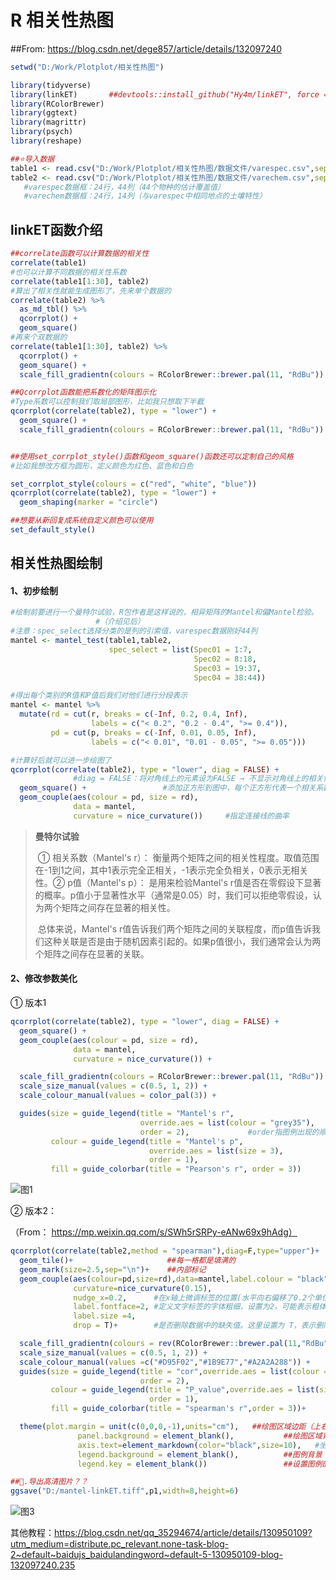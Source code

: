 # R 相关性热图

##From: https://blog.csdn.net/dege857/article/details/132097240

```R
setwd("D:/Work/Plotplot/相关性热图")

library(tidyverse)
library(linkET)       ##devtools::install_github("Hy4m/linkET", force = TRUE)
library(RColorBrewer)
library(ggtext)
library(magrittr)
library(psych)
library(reshape)

##⭐导入数据
table1 <- read.csv("D:/Work/Plotplot/相关性热图/数据文件/varespec.csv",sep=',',header=TRUE)
table2 <- read.csv("D:/Work/Plotplot/相关性热图/数据文件/varechem.csv",sep=',',header=TRUE)
   #varespec数据框：24行，44列（44个物种的估计覆盖值）
   #varechem数据框：24行，14列（与varespec中相同地点的土壤特性）
```



## linkET函数介绍

```R
##correlate函数可以计算数据的相关性
correlate(table1)
#也可以计算不同数据的相关性系数
correlate(table1[1:30], table2)
#算出了相关性就能生成图形了，先来单个数据的
correlate(table2) %>% 
  as_md_tbl() %>% 
  qcorrplot() +
  geom_square()
#再来个双数据的
correlate(table1[1:30], table2) %>% 
  qcorrplot() +
  geom_square() +
  scale_fill_gradientn(colours = RColorBrewer::brewer.pal(11, "RdBu"))
```

```R
##Qcorrplot函数能把系数化的矩阵图示化
#Type系数可以控制我们取局部图形，比如我只想取下半截
qcorrplot(correlate(table2), type = "lower") +
  geom_square() +
  scale_fill_gradientn(colours = RColorBrewer::brewer.pal(11, "RdBu"))


##使用set_corrplot_style()函数和geom_square()函数还可以定制自己的风格
#比如我想改方框为圆形，定义颜色为红色、蓝色和白色

set_corrplot_style(colours = c("red", "white", "blue"))
qcorrplot(correlate(table2), type = "lower") +
  geom_shaping(marker = "circle")

##想要从新回复成系统自定义颜色可以使用
set_default_style()
```



## 相关性热图绘制

#### 1、初步绘制

```R
#绘制前要进行一个曼特尔试验，R包作者是这样说的，相异矩阵的Mantel和偏Mantel检验。
                   #（介绍见后）
#注意：spec_select选择分类的是列的引索值，varespec数据刚好44列
mantel <- mantel_test(table1,table2,
                      spec_select = list(Spec01 = 1:7,
                                         Spec02 = 8:18,
                                         Spec03 = 19:37,
                                         Spec04 = 38:44))

#得出每个类别的R值和P值后我们对他们进行分段表示
mantel <- mantel %>% 
  mutate(rd = cut(r, breaks = c(-Inf, 0.2, 0.4, Inf),
                  labels = c("< 0.2", "0.2 - 0.4", ">= 0.4")),
         pd = cut(p, breaks = c(-Inf, 0.01, 0.05, Inf),
                  labels = c("< 0.01", "0.01 - 0.05", ">= 0.05")))

#计算好后就可以进一步绘图了
qcorrplot(correlate(table2), type = "lower", diag = FALSE) +
              #diag = FALSE：将对角线上的元素设为FALSE → 不显示对角线上的相关性
  geom_square() +                 #添加正方形到图中，每个正方形代表一个相关系数
  geom_couple(aes(colour = pd, size = rd), 
              data = mantel, 
              curvature = nice_curvature())     #指定连接线的曲率
```

> **曼特尔试验**
>
> ​        ① 相关系数（Mantel's r）： 衡量两个矩阵之间的相关性程度。取值范围在-1到1之间，其中1表示完全正相关，-1表示完全负相关，0表示无相关性。
> ​        ② p值（Mantel's p）： 是用来检验Mantel's r值是否在零假设下显著的概率。p值小于显著性水平（通常是0.05）时，我们可以拒绝零假设，认为两个矩阵之间存在显著的相关性。
>
> ​        总体来说，Mantel's r值告诉我们两个矩阵之间的关联程度，而p值告诉我们这种关联是否是由于随机因素引起的。如果p值很小，我们通常会认为两个矩阵之间存在显著的关联。



#### 2、修改参数美化

① 版本1

```R
qcorrplot(correlate(table2), type = "lower", diag = FALSE) +
  geom_square() +    
  geom_couple(aes(colour = pd, size = rd), 
              data = mantel, 
              curvature = nice_curvature()) +  

  scale_fill_gradientn(colours = RColorBrewer::brewer.pal(11, "RdBu")) +
  scale_size_manual(values = c(0.5, 1, 2)) +
  scale_colour_manual(values = color_pal(3)) +

  guides(size = guide_legend(title = "Mantel's r",
                             override.aes = list(colour = "grey35"), 
                             order = 2),             #order指图例出现的顺序
         colour = guide_legend(title = "Mantel's p", 
                               override.aes = list(size = 3),
                               order = 1),
         fill = guide_colorbar(title = "Pearson's r", order = 3)) 
```

![图1](https://grp-share-code.obs.cn-north-4.myhuaweicloud.com/图1.png)



② 版本2：

（From： https://mp.weixin.qq.com/s/SWh5rSRPy-eANw69x9hAdg）

```R
qcorrplot(correlate(table2,method = "spearman"),diag=F,type="upper")+
  geom_tile()+                     ##每一格都是填满的
  geom_mark(size=2.5,sep="\n")+    ##内部标记
  geom_couple(aes(colour=pd,size=rd),data=mantel,label.colour = "black",
              curvature=nice_curvature(0.15),
              nudge_x=0.2,      #在x轴上微调标签的位置(水平向右偏移了0.2个单位)
              label.fontface=2, #定义文字标签的字体粗细，设置为2，可能表示粗体
              label.size =4,
              drop = T)+        #是否删除数据中的缺失值。这里设置为 T，表示删除

  scale_fill_gradientn(colours = rev(RColorBrewer::brewer.pal(11,"RdBu")))+  ##颜色翻转
  scale_size_manual(values = c(0.5, 1, 2)) +
  scale_colour_manual(values =c("#D95F02","#1B9E77","#A2A2A288")) +
  guides(size = guide_legend(title = "cor",override.aes = list(colour = "grey35"), 
                             order = 2),
         colour = guide_legend(title = "P_value",override.aes = list(size = 3), 
                               order = 1),
         fill = guide_colorbar(title = "spearman's r",order = 3))+

  theme(plot.margin = unit(c(0,0,0,-1),units="cm"),   ##绘图区域边距（上右下左）
               panel.background = element_blank(),           ##绘图区域背景（无）
               axis.text=element_markdown(color="black",size=10),   #坐标轴刻度文本样式
               legend.background = element_blank(),          ##图例背景
               legend.key = element_blank())                 ##设置图例的键（legend key）

##🔺.导出高清图片？？
ggsave("D:/mantel-linkET.tiff",p1,width=8,height=6)
```

![图3](https://grp-share-code.obs.cn-north-4.myhuaweicloud.com/图3.jpg)



其他教程：https://blog.csdn.net/qq_35294674/article/details/130950109?utm_medium=distribute.pc_relevant.none-task-blog-2~default~baidujs_baidulandingword~default-5-130950109-blog-132097240.235